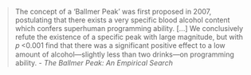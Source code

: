 
> The concept of a ‘Ballmer Peak’ was first proposed in 2007, postulating that there exists a very specific blood alcohol content which confers superhuman programming ability. [...] We conclusively refute the existence of a specific peak with large magnitude, but with 𝑝 <0.001 find that there was a significant positive effect to a low amount of alcohol—slightly less than two drinks—on programming ability. *- The Ballmer Peak: An Empirical Search*
